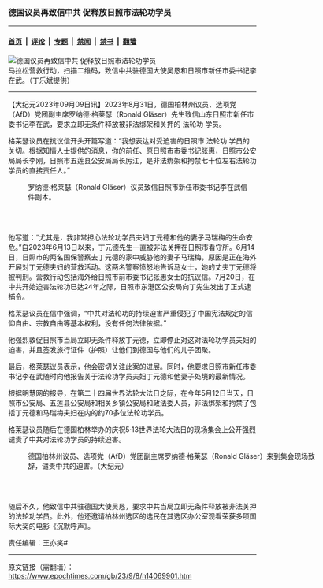 ### 德国议员再致信中共 促释放日照市法轮功学员

---

#### [首页](../../../..?n14069901) &nbsp;|&nbsp; [评论](../../../../../epoch-comment?n14069901) &nbsp;|&nbsp; [专题](../../../../../epoch-special?n14069901) &nbsp;|&nbsp; [禁闻](../../../../../epoch-news?n14069901) &nbsp;|&nbsp; [禁书](../../../../../books?n14069901) &nbsp;|&nbsp; [翻墙](https://github.com/gfw-breaker/nogfw/blob/master/README.md?n14069901)


<div><img alt="德国议员再致信中共 促释放日照市法轮功学员" class="attachment-djy_600_400 size-djy_600_400 wp-post-image" src="https://i.epochtimes.com/assets/uploads/2023/09/id14069905-2_Urgent-Action_Free-Herrn-Yude-Ding-600x400.jpg"/>
<div class="caption">
 马拉松营救行动，扫描二维码，致信中共驻德国大使吴恳和日照市新任市委书记李在武。（丁乐斌提供）
</div></div><hr/><div class="post_content" id="artbody" itemprop="articleBody">
 <!-- article content begin -->
 <p>
  【大纪元2023年09月09日讯】2023年8月31日，德国柏林州议员、选项党（AfD）党团副主席罗纳德‧格莱瑟（Ronald Gläser）先生致信山东日照市新任市委书记李在武，要求立即无条件释放被非法绑架和关押的
  <ok href="https://www.epochtimes.com/gb/tag/%E6%B3%95%E8%BD%AE%E5%8A%9F.html">
   法轮功
  </ok>
  学员。
 </p>
 <p>
  格莱瑟议员在抗议信开头开篇写道：“我想表达对受迫害的日照市
  <ok href="https://www.epochtimes.com/gb/tag/%E6%B3%95%E8%BD%AE%E5%8A%9F.html">
   法轮功
  </ok>
  学员的关切。根据知情人士提供的消息，你的前任、原日照市市委书记张惠，日照市公安局局长李刚，日照市五莲县公安局局长厉江，是非法绑架和拘禁七十位左右法轮功学员的直接责任人。”
 </p>
 <figure aria-describedby="caption-attachment-14069903" class="wp-caption aligncenter" id="attachment_14069903" style="width: 450px">
  <ok href="https://i.epochtimes.com/assets/uploads/2023/09/id14069903-1_etter-to-the-new-Municipal-Party-Secretary_Mr-Li-Zaiwu_City-Rizhao.jpg" target="_blank">
   <img alt="" class="size-full wp-image-14069903" src="https://i.epochtimes.com/assets/uploads/2023/09/id14069903-1_etter-to-the-new-Municipal-Party-Secretary_Mr-Li-Zaiwu_City-Rizhao.jpg"/>
  </ok>
  <br/><figcaption class="wp-caption-text" id="caption-attachment-14069903">
   罗纳德‧格莱瑟（Ronald Gläser）议员致信日照市新任市委书记李在武信件副本。
  </figcaption><br/>
 </figure><br/>
 <p>
  他写道：“尤其是，我非常担心法轮功学员夫妇丁元德和他的妻子马瑞梅的生命安危。”自2023年6月13日以来，丁元德先生一直被非法关押在日照市看守所。6月14日，日照市的两名国保警察去丁元德的家中威胁他的妻子马瑞梅，原因是正在海外开展对丁元德夫妇的营救活动。这两名警察愤怒地告诉马女士，她的丈夫丁元德将被判刑。营救行动包括海外给日照市前市委书记张惠女士的抗议信。7月20日，在中共开始迫害法轮功已达24年之际，日照市东港区公安局向丁先生发出了正式逮捕令。
 </p>
 <p>
  格莱瑟议员在信中强调，“中共对法轮功的持续迫害严重侵犯了中国宪法规定的信仰自由、宗教自由等基本权利，没有任何法律依据。”
 </p>
 <p>
  他强烈敦促日照市当局立即无条件释放丁元德，立即停止对这对法轮功学员夫妇的迫害，并且签发旅行证件（护照）让他们到德国与他们的儿子团聚。
 </p>
 <p>
  最后，格莱瑟议员表示，他会密切关注此案的进展。同时，他要求日照市新任市委书记李在武随时向他报告关于法轮功学员夫妇丁元德和他妻子处境的最新情况。
 </p>
 <p>
  根据明慧网的报导，在第二十四届世界法轮大法日之际，在今年5月12日当天，日照市公安局、五莲县公安局和相关乡镇公安局和政法委人员，非法绑架和拘禁了包括丁元德和马瑞梅夫妇在内的约70多位法轮功学员。
 </p>
 <p>
  格莱瑟议员随后在德国柏林举办的庆祝5·13世界法轮大法日的现场集会上公开强烈谴责了中共对法轮功学员的持续迫害。
 </p>
 <figure aria-describedby="caption-attachment-14069907" class="wp-caption aligncenter" id="attachment_14069907" style="width: 600px">
  <ok href="https://i.epochtimes.com/assets/uploads/2023/09/id14069907-b73ba18662a6168d6039c3374f212899.jpeg" target="_blank">
   <img alt="" class="size-large wp-image-14069907" src="https://i.epochtimes.com/assets/uploads/2023/09/id14069907-b73ba18662a6168d6039c3374f212899-600x400.jpeg"/>
  </ok>
  <br/><figcaption class="wp-caption-text" id="caption-attachment-14069907">
   德国柏林州议员、选项党（AfD）党团副主席罗纳德‧格莱瑟（Ronald Gläser）来到集会现场致辞，谴责中共的迫害。（大纪元）
  </figcaption><br/>
 </figure><br/>
 <p>
  随后不久，他致信中共驻德国大使吴恳，要求中共当局立即无条件释放被非法关押的法轮功学员。此外，他还邀请柏林州选区的选民在其选区办公室观看荣获多项国际大奖的电影《沉默呼声》。
 </p>
 <p>
  责任编辑：王亦笑#
 </p>
 <!-- article content end -->
 <div id="below_article_ad">
 </div>
</div>


---

原文链接（需翻墙）：https://www.epochtimes.com/gb/23/9/8/n14069901.htm